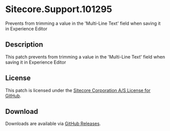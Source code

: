 # Sitecore.Support.101295
Prevents from trimming a value in the 'Multi-Line Text' field when saving it in Experience Editor

## Description
This patch prevents from trimming a value in the 'Multi-Line Text' field when saving it in Experience Editor

## License  
This patch is licensed under the [Sitecore Corporation A/S License for GitHub](https://github.com/sitecoresupport/Sitecore.Support.101295/blob/master/LICENSE).  

## Download  
Downloads are available via [GitHub Releases](https://github.com/sitecoresupport/Sitecore.Support.101295/releases).  
